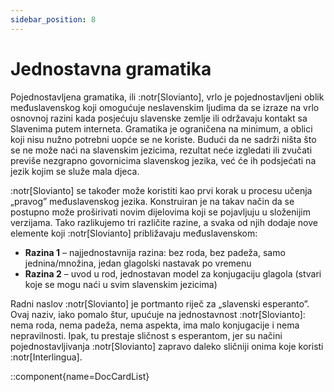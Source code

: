 ```yaml
---
sidebar_position: 8
---
```


# Jednostavna gramatika

Pojednostavljena gramatika, ili :notr[Slovianto], vrlo je pojednostavljeni oblik međuslavenskog koji omogućuje neslavenskim ljudima da se izraze na vrlo osnovnoj razini kada posjećuju slavenske zemlje ili održavaju kontakt sa Slavenima putem interneta. Gramatika je ograničena na minimum, a oblici koji nisu nužno potrebni uopće se ne koriste. Budući da ne sadrži ništa što se ne može naći na slavenskim jezicima, rezultat neće izgledati ili zvučati previše nezgrapno govornicima slavenskog jezika, već će ih podsjećati na jezik kojim se služe mala djeca.

:notr[Slovianto] se također može koristiti kao prvi korak u procesu učenja „pravog” međuslavenskog jezika. Konstruiran je na takav način da se postupno može proširivati novim dijelovima koji se pojavljuju u složenijim verzijama. Tako razlikujemo tri različite razine, a svaka od njih dodaje nove elemente koji :notr[Slovianto] približavaju međuslavenskom:

- **Razina 1** – najjednostavnija razina: bez roda, bez padeža, samo jednina/množina, jedan glagolski nastavak po vremenu
- **Razina 2** – uvod u rod, jednostavan model za konjugaciju glagola (stvari koje se mogu naći u svim slavenskim jezicima)

Radni naslov :notr[Slovianto] je portmanto riječ za „slavenski esperanto”. Ovaj naziv, iako pomalo štur, upućuje na jednostavnost :notr[Slovianto]: nema roda, nema padeža, nema aspekta, ima malo konjugacije i nema nepravilnosti. Ipak, tu prestaje sličnost s esperantom, jer su načini pojednostavljivanja :notr[Slovianto] zapravo daleko sličniji onima koje koristi :notr[Interlingua].

::component{name=DocCardList}
